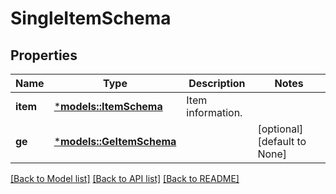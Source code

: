 # SingleItemSchema

## Properties
Name | Type | Description | Notes
------------ | ------------- | ------------- | -------------
**item** | [***models::ItemSchema**](ItemSchema.md) | Item information. | 
**ge** | [***models::GeItemSchema**](GEItemSchema.md) |  | [optional] [default to None]

[[Back to Model list]](../README.md#documentation-for-models) [[Back to API list]](../README.md#documentation-for-api-endpoints) [[Back to README]](../README.md)


